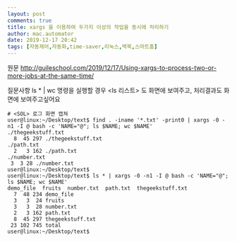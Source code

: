 ```yaml
---
layout: post
comments: true
title: xargs 을 이용하여 두가지 이상의 작업을 동시에 처리하기
author: mac.automator
date: 2019-12-17 20:42
tags: [자동제어,자동화,time-saver,리눅스,맥북,스마트홈]
---
```


원문 http://guileschool.com/2019/12/17/Using-xargs-to-process-two-or-more-jobs-at-the-same-time/

질문사항
ls * | wc 명령을 실행할 경우 <ls 리스트> 도 화면에 보여주고, <wc> 처리결과도 화면에 보여주고싶어요

```shell
# <SOL> 로그 화면 캡쳐
user@linux:~/Desktop/text$ find . -iname '*.txt' -print0 | xargs -0 -n1 -I @ bash -c 'NAME="@"; ls $NAME; wc $NAME'
./thegeekstuff.txt
  8  45 297 ./thegeekstuff.txt
./path.txt
  2   3 162 ./path.txt
./number.txt
 3  3 28 ./number.txt
user@linux:~/Desktop/text$ 
user@linux:~/Desktop/text$ ls * | xargs -0 -n1 -I @ bash -c 'NAME="@"; ls $NAME; wc $NAME'
demo_file  fruits  number.txt  path.txt  thegeekstuff.txt
  7  48 234 demo_file
  3   3  24 fruits
  3   3  28 number.txt
  2   3 162 path.txt
  8  45 297 thegeekstuff.txt
 23 102 745 total
user@linux:~/Desktop/text$ 
```
